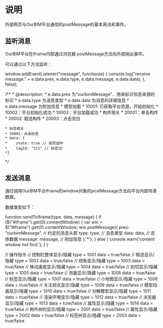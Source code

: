 <!--
 * @Author: zk
 * @Date: 2021-05-06 15:42:41
 * @LastEditors: zk
 * @LastEditTime: 2021-05-18 18:26:17
 * @description: 
-->
# 说明

外部网页与OurBIM平台通信的postMessage的基本用法和事件。

## 监听消息

OurBIM平台在iframe内部通过浏览器 postMessage方法向外部抛出事件。

可以通过以下方法监听：

window.addEventListener("message", function(e) {
    console.log("receive message." + e.data.prex, e.data.type, e.data.message, e.data.data);
}, false);

/**
    * @description:
    * e.data.prex 为"ourbimMessage"，用来标识信息来源的标识
    * e.data.type 为消息类型
    * e.data.data 为消息的详细信息
    * e.data.message 为附加信息
    * 模型加载
    * 10001: 已获取平台资源，开始初始化
    * 10002：平台初始化成功
    * 10003：平台加载成功
    * 构件相关
    * 20001：单击构件
    * 20002: 框选构件
    * 20003：点击空白

    * 标签相关
    * 30001：点击标签
    * data: {
    *    state: true // 是否选中
    *    tagId: "111" // 标签ID
    *}
*/


## 发送消息

通过调用OurBIM平台iframe的window对象的postMessage方法向平台内部传递数据。

数据类型如下：

function sendToIframe(type, data, message) {
    if ($("#iframe").get(0).contentWindow) {
        var win = $("#iframe").get(0).contentWindow;
        win.postMessage({
            prex: "ourbimMessage", // 约定的消息头部
            type: type,         // 消息类型
            data: data,         // 具体数据
            message: message,   // 附加信息
        },'*');
    } else {
        console.warn('content window not find.');
    }
}

// 操作指令
// 控制栏整体显示/隐藏
    type = 1001 
    data = true/false
// 框选显示/隐藏
    type = 1002
    data = true/false
// 视角显示/隐藏
    type = 1003
    data = true/false
// 移动速度显示/隐藏
    type = 1004
    data = true/false
// 剖切显示/隐藏
    type = 1005
    data = true/false
// 测量显示/隐藏
    type = 1006
    data = true/false
// 标签显示/隐藏
    type = 1007
    data = true/false
// 小地图显示/隐藏
    type = 1008
    data = true/false
// 关注视点显示/隐藏
    type = 1009
    data = true/false
// 模型动画显示/隐藏
    type = 1010
    data = true/false
// 分解模型显示/隐藏
    type = 1011
    data = true/false
// 渲染环境显示/隐藏
    type = 1012
    data = true/false
// 浏览器显示/隐藏
    type = 1013
    data = ture/false
// 属性显示/隐藏
    type = 1014
    data = true/false
// 构件树的显示/隐藏
    type = 2001
    data = true/false
// 属性显示/隐藏
    type = 2002
    data = true/false
// 标签树显示/隐藏
    type = 2003
    data = true/false